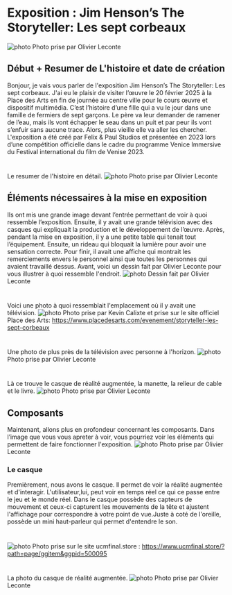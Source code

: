 #  Exposition :  Jim Henson’s The Storyteller: Les sept corbeaux 
![photo](Media/entre_les_sept_corbeaux_L_O_L.png)
Photo prise par Olivier Leconte

## Début + Resumer de L'histoire et date de création

Bonjour, je vais vous parler de l'exposition Jim Henson’s The Storyteller: Les sept corbeaux. J'ai eu le
plaisir de visiter l’œuvre le 20 février 2025 à la Place des Arts en fin de journée au centre ville pour
le cours œuvre et dispositif multimédia.
C’est l’histoire d’une fille qui a vu le jour dans une famille de fermiers de sept garçons. Le père va leur demander de ramener de l’eau, mais ils vont échapper le seau dans un puit et par peur ils vont s’enfuir 
sans aucune trace. Alors, plus vieille elle va aller les chercher. L'exposition a été créé par Felix & Paul Studios et présentée en 2023 lors d’une compétition officielle dans le cadre du programme Venice Immersive du Festival international du film de Venise 2023.
#
Le resumer de l'histoire en détail. 
![photo](Media/les_sept_corbeaux_resumer_L_O_L.png)
Photo prise par Olivier Leconte


##  Éléments nécessaires à la mise en exposition

Ils ont mis une grande image devant l’entrée permettant de voir à quoi ressemble l’exposition. Ensuite, il y avait une grande télévision avec des casques qui expliquait la production et le développement de l’œuvre.
Après, pendant la mise en exposition, il y a une petite table qui tenait tout l’équipement. Ensuite, un rideau qui bloquait la lumière pour avoir une sensation correcte. Pour finir, il avait une affiche qui montrait 
les remerciements envers le personnel ainsi que toutes les personnes qui avaient travaillé dessus. Avant, voici un dessin fait par Olivier Leconte pour vous illustrer à quoi ressemble l'endroit.
![photo](Media/dessin_emplacement_sept_corbeaux_L_O_L.png)
Dessin fait par Olivier Leconte
#
Voici une photo à quoi ressemblait l'emplacement où il y avait une télévision.
![photo](Media/exposition_television_sept_corbeaux_K_C.jpg)
Photo prise par Kevin Calixte et prise sur le site officiel Place des Arts: https://www.placedesarts.com/evenement/storyteller-les-sept-corbeaux

#
Une photo de plus près de la télévision avec personne à l'horizon.
![photo](Media/exposition_television_pres_sept_corbeaux_L_O_L.png)
Photo prise par Olivier Leconte
#
Là ce trouve le casque de réalité augmentée, la manette, la relieur de cable et le livre.
![photo](Media/exposition_realite_augmentee_sept_corbeaux_L_O_L.png)
Photo prise par Olivier Leconte


## Composants

Maintenant, allons plus en profondeur concernant les composants. Dans l’image que vous vous apreter à voir, vous pourriez voir les éléments qui permettent de faire fonctionner l'exposition.
![photo](Media/composants_ensemble_sept_corbeaux_L_O_L.png)
Photo prise par Olivier Leconte

### Le casque
Premièrement, nous avons le casque. Il permet de voir la réalité augmentée et d'interagir. L'utilisateur,lui, peut voir en temps réel ce qui ce passe entre le jeu et le monde réel.
 Dans le casque possède des capteurs de mouvement et ceux-ci capturent les mouvements de la tête et ajustent l'affichage pour correspondre à votre point de vue.Juste à coté de l'oreille, possède un mini haut-parleur qui permet d'entendre le son.
 #
![photo](Media/fonctionnement_casque_realite_augmentee_L_O_L.avif)
Photo prise sur le site ucmfinal.store : https://www.ucmfinal.store/?path=page/ggitem&ggpid=500095
# 
La photo du casque de réalité augmentée.
![photo](Media/casque_realite_augmentee_sept_corbeaux_L_O_L.png)
Photo prise par Olivier Leconte

